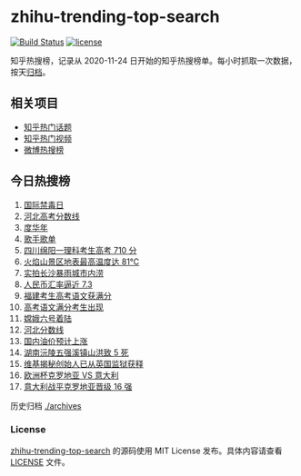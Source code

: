 # zhihu-trending-top-search

[![Build Status](https://github.com/justjavac/zhihu-trending-top-search/workflows/ci/badge.svg?branch=main)](https://github.com/justjavac/zhihu-trending-top-search/actions)
[![license](https://img.shields.io/github/license/justjavac/zhihu-trending-top-search)](https://github.com/justjavac/zhihu-trending-top-search/blob/main/LICENSE)

知乎热搜榜，记录从 2020-11-24 日开始的知乎热搜榜单。每小时抓取一次数据，按天[归档](./archives)。

## 相关项目

- [知乎热门话题](https://github.com/justjavac/zhihu-trending-hot-questions)
- [知乎热门视频](https://github.com/justjavac/zhihu-trending-hot-video)
- [微博热搜榜](https://github.com/justjavac/weibo-trending-hot-search)

## 今日热搜榜

<!-- BEGIN -->
<!-- 最后更新时间 Fri Jun 28 2024 15:08:03 GMT+0800 (China Standard Time) -->

1. [国际禁毒日](https://www.zhihu.com/search?q=%E5%9B%BD%E9%99%85%E7%A6%81%E6%AF%92%E6%97%A5)
1. [河北高考分数线](https://www.zhihu.com/search?q=%E6%B2%B3%E5%8C%97%E9%AB%98%E8%80%83%E5%88%86%E6%95%B0%E7%BA%BF)
1. [度华年](https://www.zhihu.com/search?q=%E5%BA%A6%E5%8D%8E%E5%B9%B4)
1. [歌手歌单](https://www.zhihu.com/search?q=%E6%AD%8C%E6%89%8B%E6%AD%8C%E5%8D%95)
1. [四川绵阳一理科考生高考 710 分](https://www.zhihu.com/search?q=%E5%9B%9B%E5%B7%9D%E7%BB%B5%E9%98%B3%E4%B8%80%E7%90%86%E7%A7%91%E8%80%83%E7%94%9F%E9%AB%98%E8%80%83%20710%20%E5%88%86)
1. [火焰山景区地表最高温度达 81℃](https://www.zhihu.com/search?q=%E7%81%AB%E7%84%B0%E5%B1%B1%E6%99%AF%E5%8C%BA%E5%9C%B0%E8%A1%A8%E6%9C%80%E9%AB%98%E6%B8%A9%E5%BA%A6%E8%BE%BE%2081%E2%84%83)
1. [实拍长沙暴雨城市内涝](https://www.zhihu.com/search?q=%E5%AE%9E%E6%8B%8D%E9%95%BF%E6%B2%99%E6%9A%B4%E9%9B%A8%E5%9F%8E%E5%B8%82%E5%86%85%E6%B6%9D)
1. [人民币汇率逼近 7.3](https://www.zhihu.com/search?q=%E4%BA%BA%E6%B0%91%E5%B8%81%E6%B1%87%E7%8E%87%E9%80%BC%E8%BF%91%207.3)
1. [福建考生高考语文获满分](https://www.zhihu.com/search?q=%E7%A6%8F%E5%BB%BA%E8%80%83%E7%94%9F%E9%AB%98%E8%80%83%E8%AF%AD%E6%96%87%E8%8E%B7%E6%BB%A1%E5%88%86)
1. [高考语文满分考生出现](https://www.zhihu.com/search?q=%E9%AB%98%E8%80%83%E8%AF%AD%E6%96%87%E6%BB%A1%E5%88%86%E8%80%83%E7%94%9F%E5%87%BA%E7%8E%B0)
1. [嫦娥六号着陆](https://www.zhihu.com/search?q=%E5%AB%A6%E5%A8%A5%E5%85%AD%E5%8F%B7%E7%9D%80%E9%99%86)
1. [河北分数线](https://www.zhihu.com/search?q=%E6%B2%B3%E5%8C%97%E5%88%86%E6%95%B0%E7%BA%BF)
1. [国内油价预计上涨](https://www.zhihu.com/search?q=%E5%9B%BD%E5%86%85%E6%B2%B9%E4%BB%B7%E9%A2%84%E8%AE%A1%E4%B8%8A%E6%B6%A8)
1. [湖南沅陵五强溪镇山洪致 5 死](https://www.zhihu.com/search?q=%E6%B9%96%E5%8D%97%E6%B2%85%E9%99%B5%E4%BA%94%E5%BC%BA%E6%BA%AA%E9%95%87%E5%B1%B1%E6%B4%AA%E8%87%B4%205%20%E6%AD%BB)
1. [维基揭秘创始人已从英国监狱获释](https://www.zhihu.com/search?q=%E7%BB%B4%E5%9F%BA%E6%8F%AD%E7%A7%98%E5%88%9B%E5%A7%8B%E4%BA%BA%E5%B7%B2%E4%BB%8E%E8%8B%B1%E5%9B%BD%E7%9B%91%E7%8B%B1%E8%8E%B7%E9%87%8A)
1. [欧洲杯克罗地亚 VS 意大利](https://www.zhihu.com/search?q=%E6%AC%A7%E6%B4%B2%E6%9D%AF%E5%85%8B%E7%BD%97%E5%9C%B0%E4%BA%9A%20VS%20%E6%84%8F%E5%A4%A7%E5%88%A9)
1. [意大利战平克罗地亚晋级 16 强](https://www.zhihu.com/search?q=%E6%84%8F%E5%A4%A7%E5%88%A9%E6%88%98%E5%B9%B3%E5%85%8B%E7%BD%97%E5%9C%B0%E4%BA%9A%E6%99%8B%E7%BA%A7%2016%20%E5%BC%BA)

<!-- END -->

历史归档 [./archives](./archives)

### License

[zhihu-trending-top-search](https://github.com/justjavac/zhihu-trending-top-search) 的源码使用 MIT License
发布。具体内容请查看 [LICENSE](./LICENSE) 文件。
